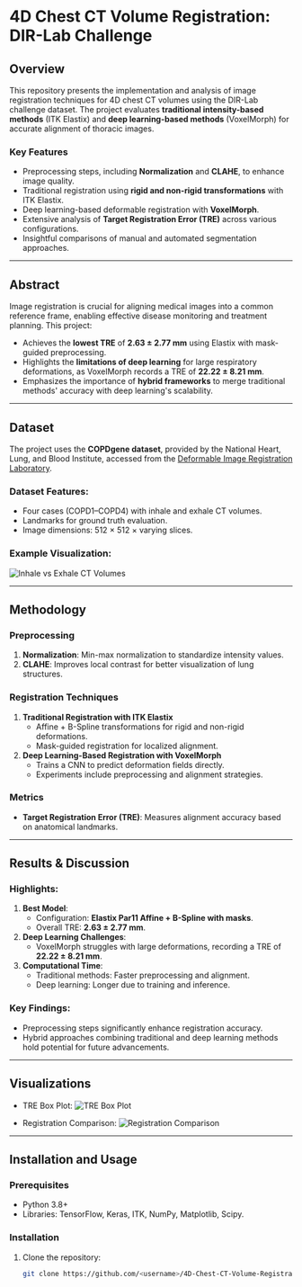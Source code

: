 # 4D Chest CT Volume Registration: DIR-Lab Challenge

## Overview

This repository presents the implementation and analysis of image registration techniques for 4D chest CT volumes using the DIR-Lab challenge dataset. The project evaluates **traditional intensity-based methods** (ITK Elastix) and **deep learning-based methods** (VoxelMorph) for accurate alignment of thoracic images.

### Key Features
- Preprocessing steps, including **Normalization** and **CLAHE**, to enhance image quality.
- Traditional registration using **rigid and non-rigid transformations** with ITK Elastix.
- Deep learning-based deformable registration with **VoxelMorph**.
- Extensive analysis of **Target Registration Error (TRE)** across various configurations.
- Insightful comparisons of manual and automated segmentation approaches.

---

## Abstract

Image registration is crucial for aligning medical images into a common reference frame, enabling effective disease monitoring and treatment planning. This project:
- Achieves the **lowest TRE** of **2.63 ± 2.77 mm** using Elastix with mask-guided preprocessing.
- Highlights the **limitations of deep learning** for large respiratory deformations, as VoxelMorph records a TRE of **22.22 ± 8.21 mm**.
- Emphasizes the importance of **hybrid frameworks** to merge traditional methods' accuracy with deep learning's scalability.

---

## Dataset

The project uses the **COPDgene dataset**, provided by the National Heart, Lung, and Blood Institute, accessed from the [Deformable Image Registration Laboratory](https://www.dir-lab.com/). 

### Dataset Features:
- Four cases (COPD1–COPD4) with inhale and exhale CT volumes.
- Landmarks for ground truth evaluation.
- Image dimensions: 512 × 512 × varying slices.

### Example Visualization:
![Inhale vs Exhale CT Volumes](./assets/dataset_example.png)

---

## Methodology

### Preprocessing
1. **Normalization**: Min-max normalization to standardize intensity values.
2. **CLAHE**: Improves local contrast for better visualization of lung structures.

### Registration Techniques
1. **Traditional Registration with ITK Elastix**
   - Affine + B-Spline transformations for rigid and non-rigid deformations.
   - Mask-guided registration for localized alignment.
2. **Deep Learning-Based Registration with VoxelMorph**
   - Trains a CNN to predict deformation fields directly.
   - Experiments include preprocessing and alignment strategies.

### Metrics
- **Target Registration Error (TRE)**: Measures alignment accuracy based on anatomical landmarks.

---

## Results & Discussion

### Highlights:
1. **Best Model**:
   - Configuration: **Elastix Par11 Affine + B-Spline with masks**.
   - Overall TRE: **2.63 ± 2.77 mm**.
2. **Deep Learning Challenges**:
   - VoxelMorph struggles with large deformations, recording a TRE of **22.22 ± 8.21 mm**.
3. **Computational Time**:
   - Traditional methods: Faster preprocessing and alignment.
   - Deep learning: Longer due to training and inference.

### Key Findings:
- Preprocessing steps significantly enhance registration accuracy.
- Hybrid approaches combining traditional and deep learning methods hold potential for future advancements.

---

## Visualizations

- TRE Box Plot:
![TRE Box Plot](./assets/tre_boxplot.png)

- Registration Comparison:
![Registration Comparison](./assets/registration_comparison.png)

---

## Installation and Usage

### Prerequisites
- Python 3.8+
- Libraries: TensorFlow, Keras, ITK, NumPy, Matplotlib, Scipy.

### Installation
1. Clone the repository:
   ```bash
   git clone https://github.com/<username>/4D-Chest-CT-Volume-Registration-DIR-Lab-Challenge.git
